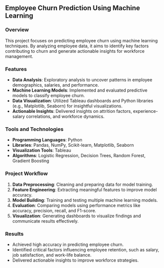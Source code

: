 ## Employee Churn Prediction Using Machine Learning

### Overview
This project focuses on predicting employee churn using machine learning techniques. By analyzing employee data, it aims to identify key factors contributing to churn and generate actionable insights for workforce management.

### Features
- **Data Analysis**: Exploratory analysis to uncover patterns in employee demographics, salaries, and performance.
- **Machine Learning Models**: Implemented and evaluated predictive models to classify employee churn.
- **Data Visualization**: Utilized Tableau dashboards and Python libraries (e.g., Matplotlib, Seaborn) for insightful visualizations.
- **Actionable Insights**: Delivered insights on attrition factors, experience-salary correlations, and workforce dynamics.

### Tools and Technologies
- **Programming Languages**: Python
- **Libraries**: Pandas, NumPy, Scikit-learn, Matplotlib, Seaborn
- **Visualization Tools**: Tableau
- **Algorithms**: Logistic Regression, Decision Trees, Random Forest, Gradient Boosting

### Project Workflow
1. **Data Preprocessing**: Cleaning and preparing data for model training.
2. **Feature Engineering**: Extracting meaningful features to improve model accuracy.
3. **Model Building**: Training and testing multiple machine learning models.
4. **Evaluation**: Comparing models using performance metrics like accuracy, precision, recall, and F1-score.
5. **Visualization**: Generating dashboards to visualize findings and communicate results effectively.

### Results
- Achieved high accuracy in predicting employee churn.
- Identified critical factors influencing employee retention, such as salary, job satisfaction, and work-life balance.
- Delivered actionable insights to improve workforce strategies.
